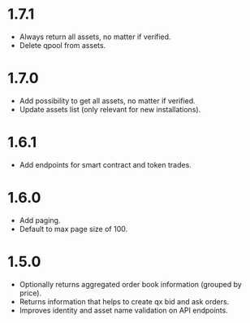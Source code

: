 # 1.7.1

* Always return all assets, no matter if verified.
* Delete qpool from assets.

# 1.7.0

* Add possibility to get all assets, no matter if verified.
* Update assets list (only relevant for new installations).

# 1.6.1

* Add endpoints for smart contract and token trades.

# 1.6.0

* Add paging.
* Default to max page size of 100.

# 1.5.0

* Optionally returns aggregated order book information (grouped by price).
* Returns information that helps to create qx bid and ask orders.
* Improves identity and asset name validation on API endpoints.